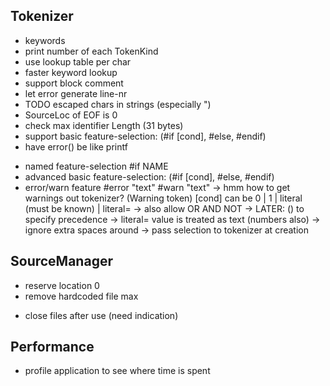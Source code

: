 
## Tokenizer
+ keywords
+ print number of each TokenKind
+ use lookup table per char
+ faster keyword lookup
+ support block comment
+ let error generate line-nr
+ TODO escaped chars in strings (especially \")
+ SourceLoc of EOF is 0
+ check max identifier Length (31 bytes)
+ support basic feature-selection: (#if [cond], #else, #endif)
+ have error() be like printf
- named feature-selection
    #if NAME
- advanced basic feature-selection: (#if [cond], #else, #endif)
- error/warn feature
    #error "text"
    #warn "text" -> hmm how to get warnings out tokenizer? (Warning token)
    [cond] can be 0 | 1 | literal (must be known) | literal=<value>
        -> also allow OR AND NOT
        -> LATER: () to specify precedence
        -> literal=<value>   value is treated as text (numbers also)
        -> ignore extra spaces around
    -> pass selection to tokenizer at creation


## SourceManager
+ reserve location 0
+ remove hardcoded file max
- close files after use (need indication)

## Performance
- profile application to see where time is spent

